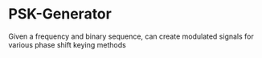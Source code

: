 # PSK-Generator
Given a frequency and binary sequence, can create modulated signals for various phase shift keying methods
